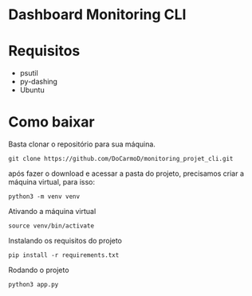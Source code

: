 # Dashboard Monitoring CLI
# Requisitos
* psutil
* py-dashing
* Ubuntu

# Como baixar

Basta clonar o repositório para sua máquina. 

```
git clone https://github.com/DoCarmoD/monitoring_projet_cli.git
````
após fazer o download e acessar a pasta do projeto, precisamos criar a máquina virtual, para isso:

```
python3 -m venv venv
````
Ativando a máquina virtual
```
source venv/bin/activate
````
Instalando os requisitos do projeto
````
pip install -r requirements.txt
````
Rodando o projeto
````
python3 app.py


````
